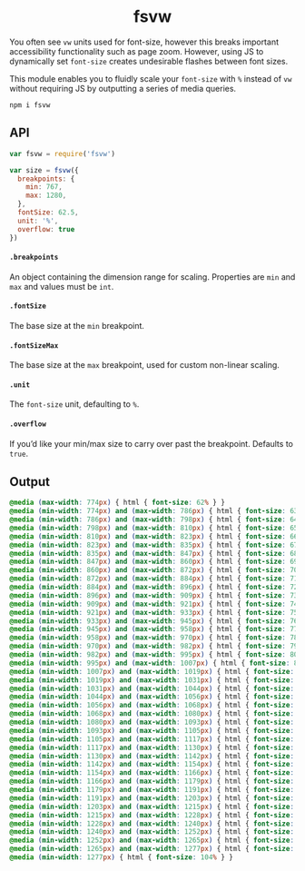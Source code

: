 <h1 align="center">fsvw</h1>

You often see `vw` units used for font-size, however this breaks important accessibility functionality such as page zoom. However, using JS to dynamically set `font-size` creates undesirable flashes between font sizes.

This module enables you to fluidly scale your `font-size` with `%` instead of `vw` without requiring JS by outputting a series of media queries.

```
npm i fsvw
```

## API

```js
var fsvw = require('fsvw')

var size = fsvw({
  breakpoints: {
    min: 767,
    max: 1280,
  },
  fontSize: 62.5,
  unit: '%',
  overflow: true
})
```

#### `.breakpoints`

An object containing the dimension range for scaling. Properties are `min` and `max` and values must be `int`.

#### `.fontSize`

The base size at the `min` breakpoint.

#### `.fontSizeMax`

The base size at the `max` breakpoint, used for custom non-linear scaling.

#### `.unit`

The `font-size` unit, defaulting to `%`.

#### `.overflow`

If you’d like your min/max size to carry over past the breakpoint. Defaults to `true`.

## Output

```css
@media (max-width: 774px) { html { font-size: 62% } }
@media (min-width: 774px) and (max-width: 786px) { html { font-size: 63% } }
@media (min-width: 786px) and (max-width: 798px) { html { font-size: 64% } }
@media (min-width: 798px) and (max-width: 810px) { html { font-size: 65% } }
@media (min-width: 810px) and (max-width: 823px) { html { font-size: 66% } }
@media (min-width: 823px) and (max-width: 835px) { html { font-size: 67% } }
@media (min-width: 835px) and (max-width: 847px) { html { font-size: 68% } }
@media (min-width: 847px) and (max-width: 860px) { html { font-size: 69% } }
@media (min-width: 860px) and (max-width: 872px) { html { font-size: 70% } }
@media (min-width: 872px) and (max-width: 884px) { html { font-size: 71% } }
@media (min-width: 884px) and (max-width: 896px) { html { font-size: 72% } }
@media (min-width: 896px) and (max-width: 909px) { html { font-size: 73% } }
@media (min-width: 909px) and (max-width: 921px) { html { font-size: 74% } }
@media (min-width: 921px) and (max-width: 933px) { html { font-size: 75% } }
@media (min-width: 933px) and (max-width: 945px) { html { font-size: 76% } }
@media (min-width: 945px) and (max-width: 958px) { html { font-size: 77% } }
@media (min-width: 958px) and (max-width: 970px) { html { font-size: 78% } }
@media (min-width: 970px) and (max-width: 982px) { html { font-size: 79% } }
@media (min-width: 982px) and (max-width: 995px) { html { font-size: 80% } }
@media (min-width: 995px) and (max-width: 1007px) { html { font-size: 81% } }
@media (min-width: 1007px) and (max-width: 1019px) { html { font-size: 82% } }
@media (min-width: 1019px) and (max-width: 1031px) { html { font-size: 83% } }
@media (min-width: 1031px) and (max-width: 1044px) { html { font-size: 84% } }
@media (min-width: 1044px) and (max-width: 1056px) { html { font-size: 85% } }
@media (min-width: 1056px) and (max-width: 1068px) { html { font-size: 86% } }
@media (min-width: 1068px) and (max-width: 1080px) { html { font-size: 87% } }
@media (min-width: 1080px) and (max-width: 1093px) { html { font-size: 88% } }
@media (min-width: 1093px) and (max-width: 1105px) { html { font-size: 89% } }
@media (min-width: 1105px) and (max-width: 1117px) { html { font-size: 90% } }
@media (min-width: 1117px) and (max-width: 1130px) { html { font-size: 91% } }
@media (min-width: 1130px) and (max-width: 1142px) { html { font-size: 92% } }
@media (min-width: 1142px) and (max-width: 1154px) { html { font-size: 93% } }
@media (min-width: 1154px) and (max-width: 1166px) { html { font-size: 94% } }
@media (min-width: 1166px) and (max-width: 1179px) { html { font-size: 95% } }
@media (min-width: 1179px) and (max-width: 1191px) { html { font-size: 96% } }
@media (min-width: 1191px) and (max-width: 1203px) { html { font-size: 97% } }
@media (min-width: 1203px) and (max-width: 1215px) { html { font-size: 98% } }
@media (min-width: 1215px) and (max-width: 1228px) { html { font-size: 99% } }
@media (min-width: 1228px) and (max-width: 1240px) { html { font-size: 100% } }
@media (min-width: 1240px) and (max-width: 1252px) { html { font-size: 101% } }
@media (min-width: 1252px) and (max-width: 1265px) { html { font-size: 102% } }
@media (min-width: 1265px) and (max-width: 1277px) { html { font-size: 103% } }
@media (min-width: 1277px) { html { font-size: 104% } }

```